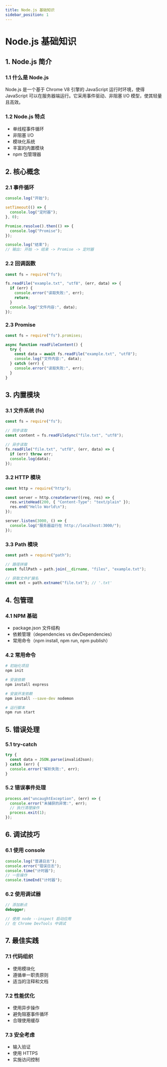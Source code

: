 ```yaml
---
title: Node.js 基础知识
sidebar_position: 1
---
```


# Node.js 基础知识

## 1. Node.js 简介

### 1.1 什么是 Node.js

Node.js 是一个基于 Chrome V8 引擎的 JavaScript 运行时环境，使得 JavaScript 可以在服务器端运行。它采用事件驱动、非阻塞 I/O 模型，使其轻量且高效。

### 1.2 Node.js 特点

- 单线程事件循环
- 非阻塞 I/O
- 模块化系统
- 丰富的内置模块
- npm 包管理器

## 2. 核心概念

### 2.1 事件循环

```javascript
console.log("开始");

setTimeout(() => {
  console.log("定时器");
}, 0);

Promise.resolve().then(() => {
  console.log("Promise");
});

console.log("结束");
// 输出: 开始 -> 结束 -> Promise -> 定时器
```

### 2.2 回调函数

```javascript
const fs = require("fs");

fs.readFile("example.txt", "utf8", (err, data) => {
  if (err) {
    console.error("读取失败:", err);
    return;
  }
  console.log("文件内容:", data);
});
```

### 2.3 Promise

```javascript
const fs = require("fs").promises;

async function readFileContent() {
  try {
    const data = await fs.readFile("example.txt", "utf8");
    console.log("文件内容:", data);
  } catch (err) {
    console.error("读取失败:", err);
  }
}
```

## 3. 内置模块

### 3.1 文件系统 (fs)

```javascript
const fs = require("fs");

// 同步读取
const content = fs.readFileSync("file.txt", "utf8");

// 异步读取
fs.readFile("file.txt", "utf8", (err, data) => {
  if (err) throw err;
  console.log(data);
});
```

### 3.2 HTTP 模块

```javascript
const http = require("http");

const server = http.createServer((req, res) => {
  res.writeHead(200, { "Content-Type": "text/plain" });
  res.end("Hello World\n");
});

server.listen(3000, () => {
  console.log("服务器运行在 http://localhost:3000/");
});
```

### 3.3 Path 模块

```javascript
const path = require("path");

// 路径拼接
const fullPath = path.join(__dirname, "files", "example.txt");

// 获取文件扩展名
const ext = path.extname("file.txt"); // '.txt'
```

## 4. 包管理

### 4.1 NPM 基础

- package.json 文件结构
- 依赖管理（dependencies vs devDependencies）
- 常用命令（npm install, npm run, npm publish）

### 4.2 常用命令

```bash
# 初始化项目
npm init

# 安装依赖
npm install express

# 安装开发依赖
npm install --save-dev nodemon

# 运行脚本
npm run start
```

## 5. 错误处理

### 5.1 try-catch

```javascript
try {
  const data = JSON.parse(invalidJson);
} catch (err) {
  console.error("解析失败:", err);
}
```

### 5.2 错误事件处理

```javascript
process.on("uncaughtException", (err) => {
  console.error("未捕获的异常:", err);
  // 执行清理操作
  process.exit(1);
});
```

## 6. 调试技巧

### 6.1 使用 console

```javascript
console.log("普通日志");
console.error("错误日志");
console.time("计时器");
// 一些操作
console.timeEnd("计时器");
```

### 6.2 使用调试器

```javascript
// 添加断点
debugger;

// 使用 node --inspect 启动应用
// 在 Chrome DevTools 中调试
```

## 7. 最佳实践

### 7.1 代码组织

- 使用模块化
- 遵循单一职责原则
- 适当的注释和文档

### 7.2 性能优化

- 使用异步操作
- 避免阻塞事件循环
- 合理使用缓存

### 7.3 安全考虑

- 输入验证
- 使用 HTTPS
- 实施访问控制
